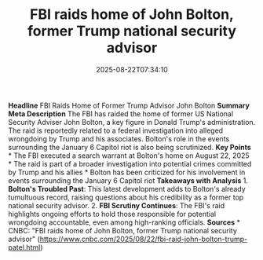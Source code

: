 ﻿---
title: "FBI raids home of John Bolton, former Trump national security advisor"
date: "2025-08-22T07:34:10"
category: "Markets"
summary: ""
slug: "fbi raids home of john bolton former trump national security"
source_urls:
  - "https://www.cnbc.com/2025/08/22/fbi-raid-john-bolton-trump-patel.html"
seo:
  title: "FBI raids home of John Bolton, former Trump national security advisor | Hash n Hedge"
  description: ""
  keywords: ["news", "markets", "brief"]
---
**Headline** FBI Raids Home of Former Trump Advisor John Bolton  **Summary Meta Description** The FBI has raided the home of former US National Security Adviser John Bolton, a key figure in Donald Trump's administration. The raid is reportedly related to a federal investigation into alleged wrongdoing by Trump and his associates. Bolton's role in the events surrounding the January 6 Capitol riot is also being scrutinized.  **Key Points**  * The FBI executed a search warrant at Bolton's home on August 22, 2025 * The raid is part of a broader investigation into potential crimes committed by Trump and his allies * Bolton has been criticized for his involvement in events surrounding the January 6 Capitol riot  **Takeaways with Analysis**  1. **Bolton's Troubled Past**: This latest development adds to Bolton's already tumultuous record, raising questions about his credibility as a former top national security advisor. 2. **FBI Scrutiny Continues**: The FBI's raid highlights ongoing efforts to hold those responsible for potential wrongdoing accountable, even among high-ranking officials.  **Sources** * CNBC: "FBI raids home of John Bolton, former Trump national security advisor" (https://www.cnbc.com/2025/08/22/fbi-raid-john-bolton-trump-patel.html) 
